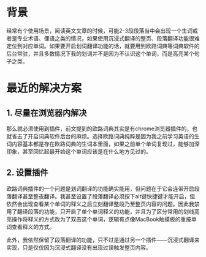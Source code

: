 # 背景
经常有个使用场景，阅读英文文章的时候，可能2-3段段落当中会出现一个生词或者是专业术语、俚语之类的情况，如果使用沉浸式翻译的整页、段落翻译功能很难定位到对应单词。如果要开启划词翻译功能的话，就要用到欧路词典等词典软件的后台常驻，并且多数情况下我的划词并不是因为不认识这个单词，而是高亮某个句子之类。
# 最近的解决方案
## 1. 尽量在浏览器内解决

那么就必须使用到插件，前文提到的欧路词典其实是有chrome浏览器插件的，也就省去了开启词典软件后台的麻烦。选择欧路词典纯粹是因为我之前学习英语的生词内容基本都是存在欧路词典的生词本里面，如果之前单个单词复现过，能够加深印象，甚至回忆起最开始这个单词应该是在什么地方见过的。
## 2. 设置插件

欧路词典插件的一个问题是划词翻译的功能确实能用，但问题在于它会连带开启段落翻译甚至整夜翻译。我甚至设置了段落翻译必须按下alt键快捷键才能开启，但依然会出现查看某个单词的释义之后立刻翻译整段乃至整页内容的问题。因此我禁用了翻译段落的功能，只开启了单个单词释义的功能，并且为了区分常用的划线高亮操作将释义的方式改为了双击这个单词，逻辑有点像MacBook触摸板的重按单词查看释义的方式。

此外，我依然保留了段落翻译的功能，只不过是通过另一个插件——沉浸式翻译来实现，只是仅仅因为沉浸式翻译没有出现过误触发整页内容。
